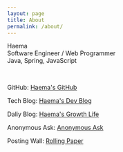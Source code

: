 ```yaml
---
layout: page
title: About
permalink: /about/
---
```


<p>Haema<br>Software Engineer / Web Programmer<br>Java, Spring, JavaScript<br></p><br>

<p>GitHub:
    <a href="https://github.com/haema-dev" target="_blank">Haema's GitHub</a>
</p>
<p>Tech Blog:
    <a href="https://haema-dev.tistory.com" target="_blank">Haema's Dev Blog</a>
</p>
<p>Daliy Blog:
    <a href="https://velog.io/@haema_dev" target="_blank">Haema's Growth Life</a>
</p>
<p>Anonymous Ask:
    <a href="https://asked.kr/haemadev" target="_blank">Anonymous Ask</a>
</p>
<p>Posting Wall:
    <a href="https://rollingpaper.site/rolls/493720" target="_blank">Rolling Paper</a>
</p>


